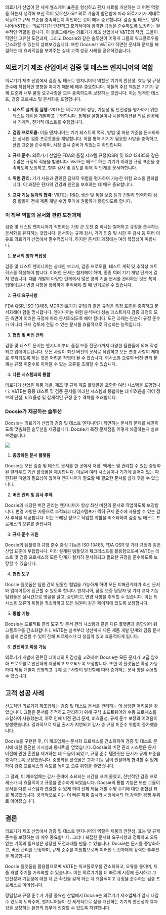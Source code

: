 의료기기 산업이 전 세계 헬스케어 표준을 형성하고 환자 치료를 개선하는 데 어떤 역할을 하는지 생각해 보신 적이 있으신가요? 의료 기술이 발전함에 따라 의료기기가 제대로 작동하고 규제 표준을 충족하는지 확인하는 것이 매우 중요합니다. 검증 및 테스트 엔지니어(V&TE)는 의료기기가 안전하고 효과적이며 엄격한 규정을 준수하도록 보장하는 필수적인 역할을 합니다. 이 블로그에서는 의료기기 제조 산업에서 V&TE의 책임, 그들이 직면한 고유한 도전과제, 그리고 Docsie와 같은 솔루션이 어떻게 그들의 워크플로우를 간소화할 수 있는지 살펴보겠습니다. 또한 Docsie가 V&TE가 직면한 문서화 문제를 해결하는 데 효과적임을 보여주는 실제 고객 성공 사례를 공유하겠습니다.

## 의료기기 제조 산업에서 검증 및 테스트 엔지니어의 역할

의료기기 제조 산업에서 검증 및 테스트 엔지니어의 역할은 기기의 안전성, 효능 및 규정 준수에 직접적인 영향을 미치기 때문에 매우 중요합니다. 이들의 주요 책임은 기기가 규제 표준과 내부 품질 요구사항을 모두 충족하도록 보장하는 것입니다. 이는 엄격한 테스트, 검증 프로세스 및 문서화를 포함합니다.

1. **테스트 설계 및 실행:** V&TE는 의료기기의 성능, 기능성 및 안전성을 평가하기 위한 테스트 계획을 개발하고 구현합니다. 통제된 실험실이나 시뮬레이션된 의료 환경에서 기계적, 전기적 테스트를 수행합니다.

2. **검증 프로토콜:** 이들 엔지니어는 기기 테스트의 목적, 방법 및 허용 기준을 문서화하는 상세한 검증 프로토콜을 개발합니다. 이를 통해 기기가 필요한 사양을 충족하고, 산업 표준을 준수하며, 시장 출시 준비가 되었는지 확인합니다.

3. **규제 준수:** 의료기기 산업은 FDA의 품질 시스템 규정(QSR) 및 ISO 13485와 같은 수많은 규정의 적용을 받습니다. V&TE는 테스트하는 기기가 이러한 규정 표준을 충족하도록 보장하고, 향후 감사 및 검토를 위해 각 단계를 문서화합니다.

4. **위험 관리:** 기기 사용과 관련된 잠재적 위험을 평가하여 가능한 위험 요소를 완화합니다. 이 과정은 환자의 건강과 안전을 보호하는 데 매우 중요합니다.

5. **교차 기능 팀과의 협력:** V&TE는 R&D, 생산 및 품질 보증 팀과 긴밀히 협력하여 검증 활동이 전체 제품 개발 수명 주기에 원활하게 통합되도록 합니다.

### 이 직무 역할의 문서화 관련 도전과제

검증 및 테스트 엔지니어가 직면하는 가장 큰 도전 중 하나는 철저하고 규정을 준수하는 문서화를 유지하는 것입니다. 문서화는 규제 감사, 기기 인증 및 시판 후 감시 등 여러 이유로 의료기기 산업에서 필수적입니다. 하지만 문서화 과정에는 여러 복잡성이 따릅니다.

1. **문서의 양과 복잡성**

검증 및 테스트 엔지니어는 상세한 보고서, 검증 프로토콜, 테스트 계획 및 추적성 매트릭스를 작성해야 합니다. 이러한 문서는 철저해야 하며, 종종 여러 기기 개발 단계에 걸쳐 있습니다. 제품 개발의 다양한 단계에서 많은 양의 기술 문서를 관리하는 것은 특히 업데이트나 변경 사항을 정확하게 추적해야 할 때 번거로울 수 있습니다.

2. **규제 요구사항**

FDA QSR, ISO 13485, MDR(의료기기 규정)과 같은 규정은 특정 표준을 충족하고 문서화해야 함을 명시합니다. 엔지니어는 위험 분석부터 성능 테스트까지 검증 과정의 모든 측면이 이러한 규정에 따라 문서화되도록 해야 합니다. 도전 과제는 단순히 규정 준수가 아니라 규제 검토에 견딜 수 있는 문서를 효율적으로 작성하는 능력입니다.

3. **협업 및 버전 관리**

검증 및 테스트 문서는 엔지니어부터 품질 보증 전문가까지 다양한 팀원들에 의해 작성되고 업데이트됩니다. 모든 사람이 최신 버전의 문서로 작업하고 모든 변경 사항이 제대로 추적되도록 하는 것은 어려운 작업이 될 수 있습니다. 의사소통 오류와 버전 관리 문제는 규정 미준수로 이어질 수 있는 오류를 초래할 수 있습니다.

4. **다른 시스템과의 통합**

의료기기 산업은 제품 개발, 제조 및 규제 제출 플랫폼을 포함한 여러 시스템을 포함합니다. V&TE는 종종 테스트 및 검증 문서를 이러한 시스템과 통합하는 데 어려움을 겪어 정보의 단절, 비효율성 및 잠재적인 규정 준수 격차를 초래합니다.

### Docsie가 제공하는 솔루션

Docsie는 의료기기 산업의 검증 및 테스트 엔지니어가 직면하는 문서화 문제를 해결하도록 맞춤화된 솔루션을 제공합니다. Docsie가 특정 문제점을 어떻게 해결하는지 살펴보겠습니다:

![](https://cdn.docsie.io/workspace_PxAvC1Uenuc7ad6H3/doc_wn84Jkoc6hIMTO2eE/file_4TA3YOXwgTH8epI5Q/image_993a506e-329b-0d60-eb5c-6b543cdb02fa.jpg)

1. **중앙화된 문서 플랫폼**

Docsie는 모든 검증 및 테스트 문서를 한 곳에서 저장, 액세스 및 관리할 수 있는 중앙화된 클라우드 기반 플랫폼을 제공합니다. 이로써 여러 시스템이나 기기에 흩어져 있는 파편화된 파일의 필요성이 없어져 엔지니어가 필요할 때 필요한 문서를 쉽게 찾을 수 있습니다.

2. **버전 관리 및 감사 추적**

Docsie의 내장된 버전 관리는 엔지니어가 항상 최신 버전의 문서로 작업하도록 보장합니다. 변경 사항은 자동으로 추적되고 타임스탬프가 찍혀 규제 준수에 사용할 수 있는 감사 추적을 제공합니다. 이는 오래된 정보로 작업할 위험을 최소화하여 검증 및 테스트 프로세스의 오류를 줄입니다.

3. **규제 준수 지원**

Docsie의 템플릿과 규정 준수 중심 기능은 ISO 13485, FDA QSR 및 기타 규정과 같은 산업 표준에 부합합니다. 미리 설계된 템플릿과 체크리스트를 활용함으로써 V&TE는 테스트 및 검증 프로세스의 모든 단계가 철저히 문서화되고 필요한 규정을 준수하도록 보장할 수 있습니다.

4. **협업 도구**

Docsie 플랫폼은 팀원 간의 원활한 협업을 가능하게 하여 모든 이해관계자가 최신 문서와 업데이트에 접근할 수 있도록 합니다. 엔지니어, 품질 보증 담당자 및 기타 교차 기능 팀원들은 실시간으로 댓글을 달고, 승인하고, 변경 사항을 추적할 수 있습니다. 이는 의사소통 오류의 위험을 최소화하고 모든 팀원이 같은 페이지에 있도록 보장합니다.

5. **통합 기능**

Docsie는 프로젝트 관리 도구 및 문서 관리 시스템과 같은 다른 플랫폼과 통합되어 워크플로우를 간소화합니다. V&TE는 설계부터 생산까지 다른 제품 개발 단계와 검증 문서를 쉽게 연결할 수 있어 전체 프로세스가 더 응집력 있고 효율적이게 됩니다.

6. **안전하고 확장 가능**

의료기기 개발에 관련된 데이터의 민감성을 고려하여 Docsie는 모든 문서가 고급 암호화 프로토콜로 안전하게 저장되고 보호되도록 보장합니다. 또한 이 플랫폼은 확장 가능하여 제품 개발이 진행되고 규제 요구사항이 발전함에 따라 증가하는 문서 양을 수용할 수 있습니다.

## 고객 성공 사례

선도적인 의료기기 제조업체는 검증 및 테스트 문서를 관리하는 데 상당한 어려움을 겪었습니다. 그들은 문서를 추적하고 관리하기 위해 구식 소프트웨어와 수동 프로세스를 조합하여 사용했는데, 이로 인해 버전 관리 문제, 비효율성, 규제 준수 보장의 어려움이 발생했습니다. 결과적으로 제품 출시가 지연되고 감사 중 규정 미준수 위험이 증가했습니다.

Docsie를 구현한 후, 이 제조업체는 문서화 프로세스를 간소화하여 검증 및 테스트 문서에 대한 완전한 가시성과 통제력을 얻었습니다. Docsie의 버전 관리 시스템은 문서 버전에 관한 혼란을 제거하는 데 도움이 되었고, 규정 준수 템플릿은 문서가 규제 표준을 충족하도록 보장했습니다. 중앙화된 플랫폼은 교차 기능 팀이 원활하게 협력할 수 있게 하여 검증 프로세스의 속도를 높이고 오류 위험을 줄였습니다.

그 결과, 이 제조업체는 감사 준비에 소요되는 시간을 크게 줄였고, 전반적인 검증 프로세스가 더 효율적이고 규정을 준수하게 되었습니다. Docsie의 통합 기능은 또한 그들이 문서를 다른 시스템과 연결할 수 있게 하여 전체 제품 개발 수명 주기에 대한 통합된 뷰를 제공했습니다. 궁극적으로 이는 더 빠른 제품 출시와 시장에서의 더 강력한 경쟁 우위로 이어졌습니다.

## 결론

의료기기 제조 산업에서 검증 및 테스트 엔지니어의 역할은 제품의 안전성, 효능 및 규제 준수를 보장하는 데 매우 중요합니다. 그러나 복잡한 문서화 요구사항과 정확하고 오류 없는 기록의 필요성은 상당한 도전과제를 만들 수 있습니다. Docsie는 문서를 중앙화하고, 버전 관리를 보장하며, 규제 준수를 지원함으로써 이러한 도전과제에 강력한 솔루션을 제공합니다.

Docsie 플랫폼을 활용함으로써 V&TE는 워크플로우를 간소화하고, 오류를 줄이며, 제품 개발 주기를 가속화할 수 있습니다. 이는 의료기기를 더 빠르게 시장에 출시하고 그 안전성과 기능성에 대한 더 큰 확신을 갖게 하는 더 효율적이고 규정을 준수하는 검증 프로세스로 이어집니다.

정밀함과 규정 준수가 가장 중요한 산업에서 Docsie는 의료기기 제조업체가 앞서 나갈 수 있도록 도와주며, 엔지니어들이 전 세계적으로 삶을 개선하는 기기의 안전성과 효과성을 보장하는 본연의 업무에 집중할 수 있도록 지원합니다.